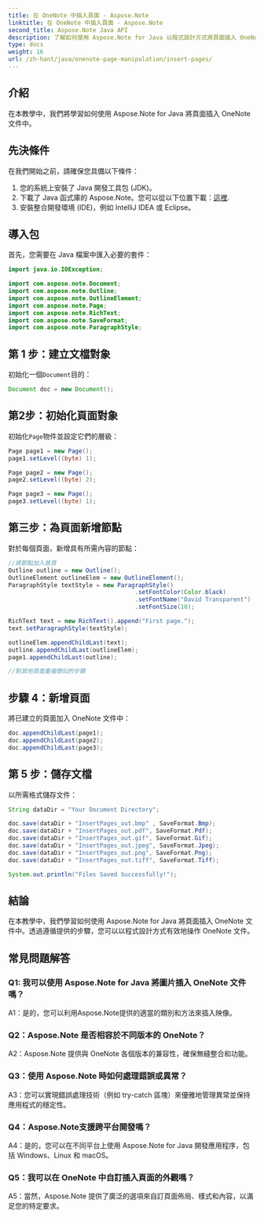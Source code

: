 ```yaml
---
title: 在 OneNote 中插入頁面 - Aspose.Note
linktitle: 在 OneNote 中插入頁面 - Aspose.Note
second_title: Aspose.Note Java API
description: 了解如何使用 Aspose.Note for Java 以程式設計方式將頁面插入 OneNote 文件中。帶有逐步說明的綜合教程。
type: docs
weight: 16
url: /zh-hant/java/onenote-page-manipulation/insert-pages/
---
```

## 介紹

在本教學中，我們將學習如何使用 Aspose.Note for Java 將頁面插入 OneNote 文件中。

## 先決條件

在我們開始之前，請確保您具備以下條件：
1. 您的系統上安裝了 Java 開發工具包 (JDK)。
2. 下載了 Java 函式庫的 Aspose.Note。您可以從以下位置下載：[這裡](https://releases.aspose.com/note/java/).
3. 安裝整合開發環境 (IDE)，例如 IntelliJ IDEA 或 Eclipse。

## 導入包

首先，您需要在 Java 檔案中匯入必要的套件：

```java
import java.io.IOException;

import com.aspose.note.Document;
import com.aspose.note.Outline;
import com.aspose.note.OutlineElement;
import com.aspose.note.Page;
import com.aspose.note.RichText;
import com.aspose.note.SaveFormat;
import com.aspose.note.ParagraphStyle;
```

## 第 1 步：建立文檔對象

初始化一個`Document`目的：

```java
Document doc = new Document();
```

## 第2步：初始化頁面對象

初始化`Page`物件並設定它們的層級：

```java
Page page1 = new Page();
page1.setLevel((byte) 1);

Page page2 = new Page();
page2.setLevel((byte) 2);

Page page3 = new Page();
page3.setLevel((byte) 1);
```

## 第三步：為頁面新增節點

對於每個頁面，新增具有所需內容的節點：

```java
//將節點加入首頁
Outline outline = new Outline();
OutlineElement outlineElem = new OutlineElement();
ParagraphStyle textStyle = new ParagraphStyle()
                                    .setFontColor(Color.black)
                                    .setFontName("David Transparent")
                                    .setFontSize(10);

RichText text = new RichText().append("First page.");
text.setParagraphStyle(textStyle);

outlineElem.appendChildLast(text);
outline.appendChildLast(outlineElem);
page1.appendChildLast(outline);

//對其他頁面重複類似的步驟
```

## 步驟 4：新增頁面

將已建立的頁面加入 OneNote 文件中：

```java
doc.appendChildLast(page1);
doc.appendChildLast(page2);
doc.appendChildLast(page3);
```

## 第 5 步：儲存文檔

以所需格式儲存文件：

```java
String dataDir = "Your Document Directory";

doc.save(dataDir + "InsertPages_out.bmp" , SaveFormat.Bmp);
doc.save(dataDir + "InsertPages_out.pdf", SaveFormat.Pdf);
doc.save(dataDir + "InsertPages_out.gif", SaveFormat.Gif);
doc.save(dataDir + "InsertPages_out.jpeg", SaveFormat.Jpeg);
doc.save(dataDir + "InsertPages_out.png", SaveFormat.Png);
doc.save(dataDir + "InsertPages_out.tiff", SaveFormat.Tiff);

System.out.println("Files Saved Successfully!");
```

## 結論

在本教學中，我們學習如何使用 Aspose.Note for Java 將頁面插入 OneNote 文件中。透過遵循提供的步驟，您可以以程式設計方式有效地操作 OneNote 文件。

## 常見問題解答

### Q1: 我可以使用 Aspose.Note for Java 將圖片插入 OneNote 文件嗎？

A1：是的，您可以利用Aspose.Note提供的適當的類別和方法來插入映像。

### Q2：Aspose.Note 是否相容於不同版本的 OneNote？

A2：Aspose.Note 提供與 OneNote 各個版本的兼容性，確保無縫整合和功能。

### Q3：使用 Aspose.Note 時如何處理錯誤或異常？

A3：您可以實現錯誤處理技術（例如 try-catch 區塊）來優雅地管理異常並保持應用程式的穩定性。

### Q4：Aspose.Note支援跨平台開發嗎？

A4：是的，您可以在不同平台上使用 Aspose.Note for Java 開發應用程序，包括 Windows、Linux 和 macOS。

### Q5：我可以在 OneNote 中自訂插入頁面的外觀嗎？

A5：當然，Aspose.Note 提供了廣泛的選項來自訂頁面佈局、樣式和內容，以滿足您的特定要求。